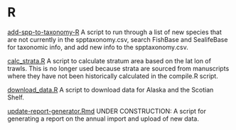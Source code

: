 R
================

[add-spp-to-taxonomy-R]()
A script to run through a list of new species that are not currently in the spptaxonomy.csv, search FishBase and SealifeBase for taxonomic info, and add new info to the spptaxonomy.csv.

[calc\_strata.R]()
A script to calculate stratum area based on the lat lon of trawls. This is no longer used because strata are sourced from manuscripts where they have not been historically calculated in the compile.R script.

[download\_data.R]()
A script to download data for Alaska and the Scotian Shelf.

[update-report-generator.Rmd]()
UNDER CONSTRUCTION: A script for generating a report on the annual import and upload of new data.
